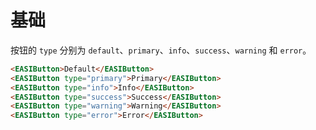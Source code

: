 # 基础

按钮的 `type` 分别为 `default`、`primary`、`info`、`success`、`warning` 和 `error`。

```html
<EASIButton>Default</EASIButton>
<EASIButton type="primary">Primary</EASIButton>
<EASIButton type="info">Info</EASIButton>
<EASIButton type="success">Success</EASIButton>
<EASIButton type="warning">Warning</EASIButton>
<EASIButton type="error">Error</EASIButton>
```
